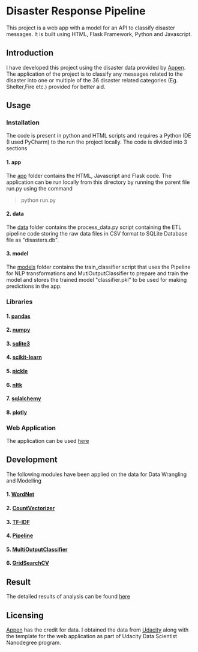 # Disaster Response Pipeline

This project is a web app with a model for an API to classify disaster messages. It is built using HTML, Flask Framework, Python
and Javascript.


## Introduction

I have developed this project using the disaster data provided by [Appen](https://appen.com/). The application of the project is to classify any messages related to the disaster into one or multiple of the 36 disaster related categories (Eg. Shelter,Fire etc.) provided for better aid. 


## Usage

### Installation

The code is present in python and HTML scripts and requires a Python IDE (I used PyCharm) to the run the project locally.
The code is divided into 3 sections

#### 1.  app

The [app](https://github.com/utkarsshhh/disaster-response-pipeline/tree/main/app) folder contains the HTML, Javascript and Flask code. The application can be run locally from this directory by running the parent file run.py using the command 

> python run.py

#### 2.  data

The [data](https://github.com/utkarsshhh/disaster-response-pipeline/tree/main/data) folder contains the process_data.py script containing the ETL pipeline code storing the raw data files in CSV format to SQLite Database file as "disasters.db".

#### 3. model

The [models](https://github.com/utkarsshhh/disaster-response-pipeline/tree/main/models) folder contains the train_classifier script that uses the Pipeline for NLP transformations and MutiOutputClassifier to prepare and train the model and stores the trained model "classifier.pkl" to be used for making predictions in the app.


### Libraries

#### 1. [pandas](https://pandas.pydata.org)
#### 2. [numpy](https://numpy.org/)
#### 3. [sqlite3](https://docs.python.org/3/library/sqlite3.html)
#### 4. [scikit-learn](https://scikit-learn.org/stable/)
#### 5. [pickle](https://docs.python.org/3/library/pickle.html)
#### 6. [nltk](https://www.nltk.org)
#### 7. [sqlalchemy](https://www.sqlalchemy.org)
#### 8. [plotly](https://plotly.com/python/getting-started/)


### Web Application

The application can be used [here](#)



## Development

The following modules have been applied on the data for Data Wrangling and Modelling

#### 1. [WordNet](https://www.nltk.org/_modules/nltk/stem/wordnet.html)
#### 2. [CountVectorizer](https://scikit-learn.org/stable/modules/generated/sklearn.feature_extraction.text.CountVectorizer.html)
#### 3. [TF-IDF](https://scikit-learn.org/stable/modules/generated/sklearn.feature_extraction.text.TfidfTransformer.html)
#### 4. [Pipeline](https://scikit-learn.org/stable/modules/generated/sklearn.pipeline.Pipeline.html)
#### 5. [MultiOutputClassifier](https://scikit-learn.org/stable/modules/generated/sklearn.multioutput.MultiOutputClassifier.html)
#### 6. [GridSearchCV](https://scikit-learn.org/stable/modules/generated/sklearn.model_selection.GridSearchCV.html)


## Result

The detailed results of analysis can be found [here](#)


## Licensing

[Appen](https://appen.com/) has the credit for data. I obtained the data from [Udacity](https://www.udacity.com/) along with the template for the web application as part of Udacity Data Scientist Nanodegree program. 

